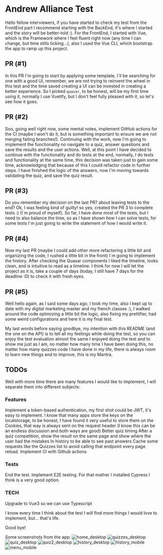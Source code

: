# Andrew Alliance Test
Hello fellow interviewers, if you have started to check my test from the FrontEnd part I recommend starting with the BackEnd, it's where I started and the story will be better-told :).
For the FrontEnd, I started with Vue, which is the Framework where I feel fluent right now (any time I can change, but time stills ticking...), also I used the Vue CLI, which bootstrap the app to ramp up this project.

## PR (#1)
In this PR I'm going to start by applying some template, I´ll be searching for one with a good UI, remember, we are not trying to reinvent the wheel in this test and the time saved creating a UI can be invested in creating a better experience.
So I picked `quasar`, to be honest, will be my first time using it, normally I use Vuetify, but I don't feel fully pleased with it, so let's see how it goes.

## PR (#2)
Soo, going well right now, some mental notes, implement GitHub actions for the CI (maybe I won't do it, but is something important to ensure we are not merging failing branches!). 
Continuing with the work, now I'm going to implement the functionality no navigate to a quiz, answer questions and save the results and the user actions.
Well, at this point I have decided to continue with the functionality and do tests at the end, normally, I do tests and functionality at the same time, this decision was taken just to gain some time, acknowledging that because of this I could refactor code in further steps.
I have finished the logic of the answers, now I'm moving towards validating the quiz, and save the quiz result. 

## PR (#3)
Do you remember my decision on the last PR? about leaving tests to the end? Ok, I was feeling kind of guilty! so yes, created the PR 3 to complete tests :) (I´m proud of myself).
So far, I have done most of the tests, but I need to also balance the time, so as I have shown how I can solve tests, for some tests I´m just going to write the statement of how I would write it.

## PR (#4)
Now my last PR (maybe I could add other more refactoring a little bit and organizing the code, I rushed a little bit in the front) I´m going to implement the history.
After checking the Quasar components I liked the timeline, looks clean, and is intuitive to read as a timeline.
I think for now I will let the project as it is, take a couple of days (today, I still have 7 days for the deadline :D) to check it with fresh eyes.

## PR (#5)
Well hello again, as I said some days ago, I took my time, also I kept up to date with my digital marketing master and my french classes :), I walked around the code optimizing a little bit the logic, also fixing my prettifier, had some weird configurations and here it is my final test.

My last words before saying goodbye, my intention with this README (and the one on the API) is to tell all my feelings while doing the test, so you can enjoy the test evaluation almost the same I enjoyed doing the test and to show me just as I am, no matter how many time I have been doing this, no matter how many quizzes code I have done in my life, there is always room to learn new things and to improve, this is my Mantra.

## TODOs
Well with more time there are many features I would like to implement, I will separate them into different subjects:

### Features
Implement a token-based authentication, my first shot could be JWT, it's easy to implement. I know that many apps store the keys on the localstorage, to be honest, I have found it very useful to store them on the Cookies, that way is always sent on the request header (I know this can be an endless discussion and both ways are good)
Better quiz timing
After a quiz competition, show the result on the same page and show where the user had the mistakes
In history to be able to see past answers
Cache some requests like the Quizzes list to avoid calling that endpoint every page reload.
Implement CI with Github actions
### Tests
End the test.
Implement E2E testing. For that mather I installed Cypress I think is a very good option.
### TECH
Upgrade to Vue3 so we can use Typescript

I know every time I think about the test I will find more things I would love to implement, but... that's life.

Good bye!

Some screenshots from the app:
![home_desktop](https://raw.githubusercontent.com/dfmurillo/solid-winner-app/main/screenshots/home_desktop.png?raw=true)
![quizzes_desktop](https://raw.githubusercontent.com/dfmurillo/solid-winner-app/main/screenshots/quizzes_desktop.png?raw=true)
![quiz_desktop](https://raw.githubusercontent.com/dfmurillo/solid-winner-app/main/screenshots/quiz_desktop.png?raw=true)
![quiz2_desktop](https://raw.githubusercontent.com/dfmurillo/solid-winner-app/main/screenshots/quiz2_desktop.png?raw=true)
![history_desktop](https://raw.githubusercontent.com/dfmurillo/solid-winner-app/main/screenshots/history_desktop.png?raw=true)
![history_mobile](https://raw.githubusercontent.com/dfmurillo/solid-winner-app/main/screenshots/history_mobile.png?raw=true)
![menu_mobile](https://raw.githubusercontent.com/dfmurillo/solid-winner-app/main/screenshots/menu_mobile.png?raw=true)